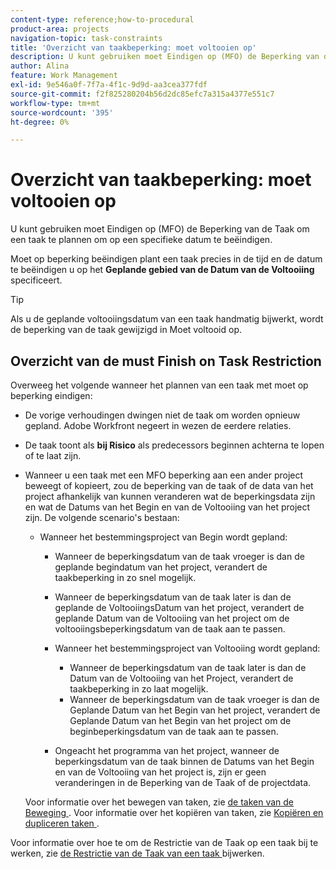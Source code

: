 ```yaml
---
content-type: reference;how-to-procedural
product-area: projects
navigation-topic: task-constraints
title: 'Overzicht van taakbeperking: moet voltooien op'
description: U kunt gebruiken moet Eindigen op (MFO) de Beperking van de Taak om een taak te plannen om op een specifieke datum te beëindigen.
author: Alina
feature: Work Management
exl-id: 9e546a0f-7f7a-4f1c-9d9d-aa3cea377fdf
source-git-commit: f2f825280204b56d2dc85efc7a315a4377e551c7
workflow-type: tm+mt
source-wordcount: '395'
ht-degree: 0%

---
```


# Overzicht van taakbeperking: moet voltooien op

U kunt gebruiken moet Eindigen op (MFO) de Beperking van de Taak om een taak te plannen om op een specifieke datum te beëindigen.

Moet op beperking beëindigen plant een taak precies in de tijd en de datum te beëindigen u op het **Geplande gebied van de Datum van de Voltooiing** specificeert.

>[!TIP]
>
>Als u de geplande voltooiingsdatum van een taak handmatig bijwerkt, wordt de beperking van de taak gewijzigd in Moet voltooid op.

## Overzicht van de must Finish on Task Restriction

Overweeg het volgende wanneer het plannen van een taak met moet op beperking eindigen:

* De vorige verhoudingen dwingen niet de taak om worden opnieuw gepland. Adobe Workfront negeert in wezen de eerdere relaties.
* De taak toont als **bij Risico** als predecessors beginnen achterna te lopen of te laat zijn.

* Wanneer u een taak met een MFO beperking aan een ander project beweegt of kopieert, zou de beperking van de taak of de data van het project afhankelijk van kunnen veranderen wat de beperkingsdata zijn en wat de Datums van het Begin en van de Voltooiing van het project zijn. De volgende scenario&#39;s bestaan:

   * Wanneer het bestemmingsproject van Begin wordt gepland:

      * Wanneer de beperkingsdatum van de taak vroeger is dan de geplande begindatum van het project, verandert de taakbeperking in zo snel mogelijk.
      * Wanneer de beperkingsdatum van de taak later is dan de geplande de VoltooiingsDatum van het project, verandert de geplande Datum van de Voltooiing van het project om de voltooiingsbeperkingsdatum van de taak aan te passen.

      * Wanneer het bestemmingsproject van Voltooiing wordt gepland:

         * Wanneer de beperkingsdatum van de taak later is dan de Datum van de Voltooiing van het Project, verandert de taakbeperking in zo laat mogelijk.
         * Wanneer de beperkingsdatum van de taak vroeger is dan de Geplande Datum van het Begin van het project, verandert de Geplande Datum van het Begin van het project om de beginbeperkingsdatum van de taak aan te passen.

      * Ongeacht het programma van het project, wanneer de beperkingsdatum van de taak binnen de Datums van het Begin en van de Voltooiing van het project is, zijn er geen veranderingen in de Beperking van de Taak of de projectdata.

  Voor informatie over het bewegen van taken, zie [ de taken van de Beweging ](../../../manage-work/tasks/manage-tasks/move-tasks.md). Voor informatie over het kopiëren van taken, zie [ Kopiëren en dupliceren taken ](../../../manage-work/tasks/manage-tasks/copy-and-duplicate-tasks.md).

Voor informatie over hoe te om de Restrictie van de Taak op een taak bij te werken, zie [ de Restrictie van de Taak van een taak ](../../../manage-work/tasks/task-constraints/update-task-constraint-of-task.md) bijwerken.

<!--
<div data-mc-conditions="QuicksilverOrClassic.Draft mode">
<h2>Use the Must Finish On Task Constraint</h2>
<p>To update the Task Constraint to Must Finish On:</p>
<ol>
<li value="1">Go to a task whose Task Constraint you want to update.</li>
<li value="2"> <p data-mc-conditions="QuicksilverOrClassic.Quicksilver">Click the <strong>More</strong> icon <img src="assets/qs-more-icon-on-an-object.png"> next to the task name, then click <strong>Edit</strong>.</p> </li>
<li value="3">In the <strong>Overview</strong> section, expand the <strong>Task Constraint</strong> drop-down menu.</li>
<li value="4"> <p>Select <strong>Must Finish On</strong>.</p> </li>
<li value="5"> <p>Specify a <strong>Planned Completion Date</strong>.</p> <p>The task must complete by this date, and no later than this date. </p> </li>
<li value="6">Click <strong>Save Changes</strong>. </li>
</ol>
</div>
-->
